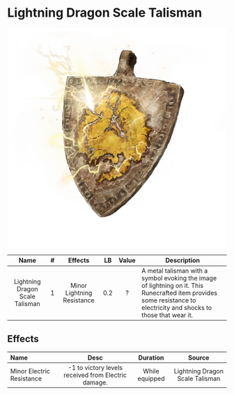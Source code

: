 # Lightning Dragon Scale Talisman

![Copyrighted Image](LightningDragonScaleTalisman.png)

|              Name              | # |          Effects          | LB | Value | Description                                                                                                                                                          |
| :-----------------------------: | :-: | :------------------------: | :-: | :---: | -------------------------------------------------------------------------------------------------------------------------------------------------------------------- |
| Lightning Dragon Scale Talisman | 1 | Minor Lightning Resistance | 0.2 |   ?   | A metal talisman with a symbol evoking the image of lightning on it. This Runecrafted item provides some resistance to electricity and shocks to those that wear it. |

## Effects

| Name                      |                        Desc                        |    Duration    |             Source             |
| :------------------------ | :-------------------------------------------------: | :------------: | :-----------------------------: |
| Minor Electric Resistance | -1 to victory levels received from Electric damage. | While equipped | Lightning Dragon Scale Talisman |
